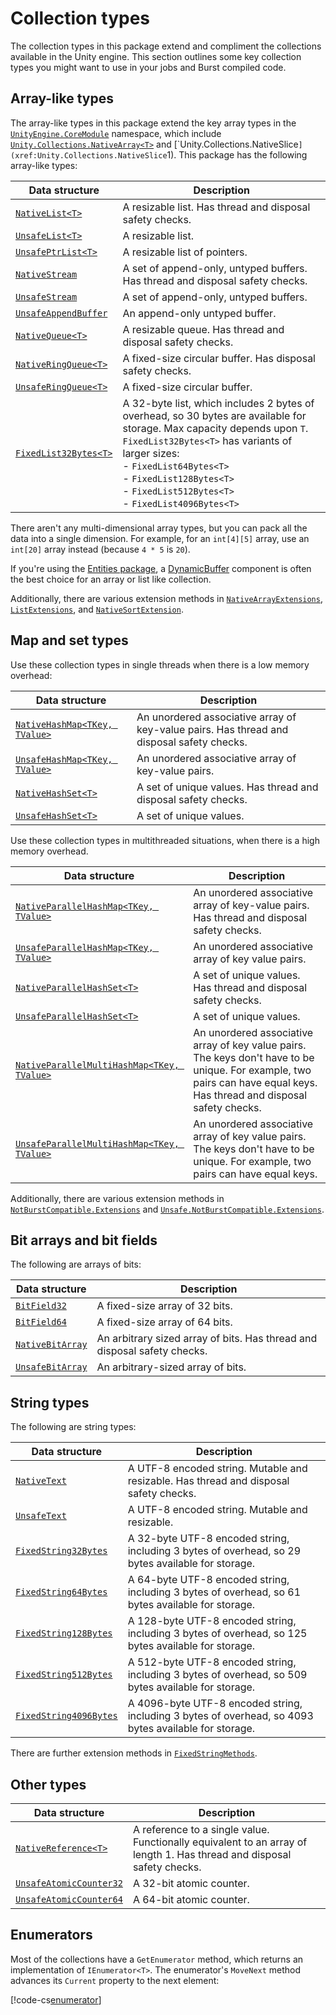 # Collection types

The collection types in this package extend and compliment the collections available in the Unity engine. This section outlines some key collection types you might want to use in your jobs and Burst compiled code.

## Array-like types

The array-like types in this package extend the key array types in the [`UnityEngine.CoreModule`](https://docs.unity3d.com/ScriptReference/UnityEngine.CoreModule) namespace, which include [`Unity.Collections.NativeArray<T>`](xref:Unity.Collections.NativeArray`1) and [`Unity.Collections.NativeSlice<T>`](xref:Unity.Collections.NativeSlice`1).  This package has the following array-like types:

|**Data structure**|**Description**|
|---|---|
|[`NativeList<T>`](xref:Unity.Collections.NativeList`1)| A resizable list. Has thread and disposal safety checks.|
|[`UnsafeList<T>`](xref:Unity.Collections.LowLevel.Unsafe.UnsafeList`1)| A resizable list.|
|[`UnsafePtrList<T>`](xref:Unity.Collections.LowLevel.Unsafe.UnsafePtrList`1)| A resizable list of pointers.|
|[`NativeStream`](xref:Unity.Collections.NativeStream)| A set of append-only, untyped buffers. Has thread and disposal safety checks.|
|[`UnsafeStream`](xref:Unity.Collections.LowLevel.Unsafe.UnsafeStream)| A set of append-only, untyped buffers.|
|[`UnsafeAppendBuffer`](xref:Unity.Collections.LowLevel.Unsafe.UnsafeAppendBuffer)| An append-only untyped buffer.|
|[`NativeQueue<T>`](xref:Unity.Collections.NativeQueue`1)| A resizable queue. Has thread and disposal safety checks.|
|[`NativeRingQueue<T>`](xref:Unity.Collections.NativeRingQueue`1)| A fixed-size circular buffer. Has disposal safety checks.|
|[`UnsafeRingQueue<T>`](xref:Unity.Collections.LowLevel.Unsafe.UnsafeRingQueue`1) | A fixed-size circular buffer.|
|[`FixedList32Bytes<T>`](xref:Unity.Collections.FixedList32Bytes`1)| A 32-byte list, which includes 2 bytes of overhead, so 30 bytes are available for storage. Max capacity depends upon `T`. `FixedList32Bytes<T>` has variants of larger sizes:<br/>- `FixedList64Bytes<T>`<br/>- `FixedList128Bytes<T>`<br/>- `FixedList512Bytes<T>`<br/>- `FixedList4096Bytes<T>`|

There aren't any multi-dimensional array types, but you can pack all the data into a single dimension. For example, for an `int[4][5]` array, use an `int[20]` array instead (because `4 * 5` is `20`).

If you're using the [Entities package](https://docs.unity3d.com/Packages/com.unity.entities@latest), a [DynamicBuffer](https://docs.unity3d.com/Packages/com.unity.entities@latest/index.html?subfolder=/api/Unity.Entities.DynamicBuffer-1.html) component is often the best choice for an array or list like collection.

Additionally, there are various extension methods in [`NativeArrayExtensions`](xref:Unity.Collections.NativeArrayExtensions), [`ListExtensions`](xref:Unity.Collections.ListExtensions), and [`NativeSortExtension`](xref:Unity.Collections.NativeSortExtension).

## Map and set types

Use these collection types in single threads when there is a low memory overhead:

|**Data structure**|**Description**|
|---|---|
|[`NativeHashMap<TKey, TValue>`](xref:Unity.Collections.NativeHashMap`2)| An unordered associative array of key-value pairs. Has thread and disposal safety checks.|
|[`UnsafeHashMap<TKey, TValue>`](xref:Unity.Collections.LowLevel.Unsafe.UnsafeHashMap`2)| An unordered associative array of key-value pairs.|
|[`NativeHashSet<T>`](xref:Unity.Collections.NativeHashSet`1)| A set of unique values. Has thread and disposal safety checks.|
| [`UnsafeHashSet<T>`](xref:Unity.Collections.LowLevel.Unsafe.UnsafeHashSet`1)| A set of unique values.|

Use these collection types in multithreaded situations, when there is a high memory overhead.

|**Data structure**|**Description**|
|---|---|
|[`NativeParallelHashMap<TKey, TValue>`](xref:Unity.Collections.NativeParallelHashMap`2)|An unordered associative array of key-value pairs. Has thread and disposal safety checks.|
|[`UnsafeParallelHashMap<TKey, TValue>`](xref:Unity.Collections.LowLevel.Unsafe.UnsafeParallelHashMap`2)|An unordered associative array of key value pairs.|
| [`NativeParallelHashSet<T>`](xref:Unity.Collections.NativeParallelHashSet`1)| A set of unique values. Has thread and disposal safety checks.|
| [`UnsafeParallelHashSet<T>`](xref:Unity.Collections.LowLevel.Unsafe.UnsafeParallelHashSet`1)|A set of unique values.|
|[`NativeParallelMultiHashMap<TKey, TValue>`](xref:Unity.Collections.NativeParallelMultiHashMap`2)|An unordered associative array of key value pairs. The keys don't have to be unique. For example, two pairs can have equal keys. Has thread and disposal safety checks.|
|[`UnsafeParallelMultiHashMap<TKey, TValue>`](xref:Unity.Collections.LowLevel.Unsafe.UnsafeParallelMultiHashMap`2)| An unordered associative array of key value pairs. The keys don't have to be unique. For example, two pairs can have equal keys.|

Additionally, there are various extension methods in [`NotBurstCompatible.Extensions`](xref:Unity.Collections.NotBurstCompatible.Extensions) and [`Unsafe.NotBurstCompatible.Extensions`](xref:Unity.Collections.LowLevel.Unsafe.NotBurstCompatible.Extensions).

## Bit arrays and bit fields

The following are arrays of bits:

|**Data structure**|**Description**|
|---|---|
|[`BitField32`](xref:Unity.Collections.BitField32)| A fixed-size array of 32 bits.|
|[`BitField64`](xref:Unity.Collections.BitField64 )| A fixed-size array of 64 bits.|
|[`NativeBitArray`](xref:Unity.Collections.NativeBitArray)| An arbitrary sized array of bits. Has thread and disposal safety checks.|
|[`UnsafeBitArray`](xref:Unity.Collections.LowLevel.Unsafe.UnsafeBitArray)| An arbitrary-sized array of bits.|

## String types

The following are string types:

|**Data structure**|**Description**|
|---|---|
|[`NativeText`](xref:Unity.Collections.NativeText)| A UTF-8 encoded string. Mutable and resizable. Has thread and disposal safety checks.|
|[`UnsafeText`](xref:Unity.Collections.LowLevel.Unsafe.UnsafeText)| A UTF-8 encoded string. Mutable and resizable.|
|[`FixedString32Bytes`](xref:Unity.Collections.FixedString32Bytes) | A 32-byte UTF-8 encoded string, including 3 bytes of overhead, so 29 bytes available for storage.|
|[`FixedString64Bytes`](xref:Unity.Collections.FixedString64Bytes)| A 64-byte UTF-8 encoded string, including 3 bytes of overhead, so 61 bytes available for storage.|
|[`FixedString128Bytes`](xref:Unity.Collections.FixedString128Bytes)| A 128-byte UTF-8 encoded string, including 3 bytes of overhead, so 125 bytes available for storage.|
|[`FixedString512Bytes`](xref:Unity.Collections.FixedString512Bytes)| A 512-byte UTF-8 encoded string, including 3 bytes of overhead, so 509 bytes available for storage.|
|[`FixedString4096Bytes`](xref:Unity.Collections.FixedString4096Bytes) | A 4096-byte UTF-8 encoded string, including 3 bytes of overhead, so 4093 bytes available for storage.|

There are further extension methods in [`FixedStringMethods`](xref:Unity.Collections.FixedStringMethods).
  
## Other types

|**Data structure**|**Description**|
|---|---|
|[`NativeReference<T>`](xref:Unity.Collections.NativeReference`1) | A reference to a single value. Functionally equivalent to an array of length 1. Has thread and disposal safety checks.|
|[`UnsafeAtomicCounter32`](xref:Unity.Collections.LowLevel.Unsafe.UnsafeAtomicCounter32) | A 32-bit atomic counter.|
|[`UnsafeAtomicCounter64`](xref:Unity.Collections.LowLevel.Unsafe.UnsafeAtomicCounter64) | A 64-bit atomic counter.|

## Enumerators

Most of the collections have a `GetEnumerator` method, which returns an implementation of `IEnumerator<T>`. The enumerator's `MoveNext` method advances its `Current` property to the next element:

[!code-cs[enumerator](../DocCodeSamples.Tests/CollectionsExamples.cs#enumerator)]


